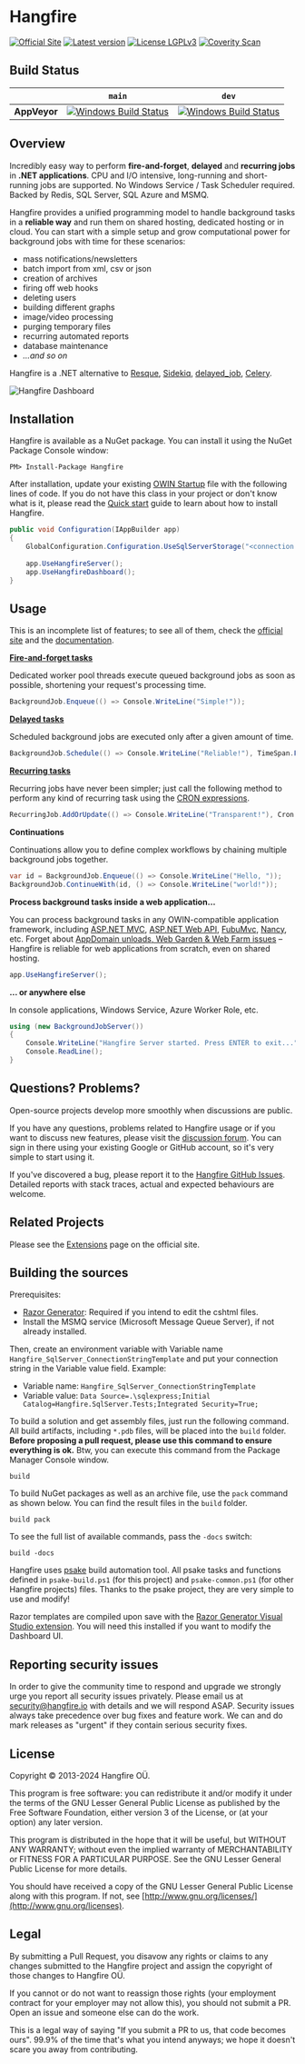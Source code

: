 Hangfire 
=========

[![Official Site](https://img.shields.io/badge/site-hangfire.io-blue.svg)](http://hangfire.io) [![Latest version](https://img.shields.io/nuget/v/Hangfire.svg)](https://www.nuget.org/packages?q=hangfire) [![License LGPLv3](https://img.shields.io/badge/license-LGPLv3-green.svg)](https://www.gnu.org/licenses/lgpl-3.0.html) [![Coverity Scan](https://scan.coverity.com/projects/4423/badge.svg?flat=1)](https://scan.coverity.com/projects/hangfireio-hangfire)

## Build Status

&nbsp; | `main` | `dev`
--- | --- | --- 
**AppVeyor** | [![Windows Build Status](https://ci.appveyor.com/api/projects/status/70m632jkycqpnsp9/branch/main?svg=true)](https://ci.appveyor.com/project/odinserj/hangfire-525)  | [![Windows Build Status](https://ci.appveyor.com/api/projects/status/70m632jkycqpnsp9/branch/dev?svg=true)](https://ci.appveyor.com/project/odinserj/hangfire-525) 

## Overview

Incredibly easy way to perform **fire-and-forget**, **delayed** and **recurring jobs** in **.NET applications**. CPU and I/O intensive, long-running and short-running jobs are supported. No Windows Service / Task Scheduler required. Backed by Redis, SQL Server, SQL Azure and MSMQ.

Hangfire provides a unified programming model to handle background tasks in a **reliable way** and run them on shared hosting, dedicated hosting or in cloud. You can start with a simple setup and grow computational power for background jobs with time for these scenarios:

- mass notifications/newsletters
- batch import from xml, csv or json
- creation of archives
- firing off web hooks
- deleting users
- building different graphs
- image/video processing
- purging temporary files
- recurring automated reports
- database maintenance
- *…and so on*

Hangfire is a .NET alternative to [Resque](https://github.com/resque/resque), [Sidekiq](http://sidekiq.org), [delayed_job](https://github.com/collectiveidea/delayed_job), [Celery](http://www.celeryproject.org).

![Hangfire Dashboard](http://hangfire.io/img/ui/dashboard-sm.png)

Installation
-------------

Hangfire is available as a NuGet package. You can install it using the NuGet Package Console window:

```
PM> Install-Package Hangfire
```

After installation, update your existing [OWIN Startup](http://www.asp.net/aspnet/overview/owin-and-katana/owin-startup-class-detection) file with the following lines of code. If you do not have this class in your project or don't know what is it, please read the [Quick start](http://docs.hangfire.io/en/latest/quick-start.html) guide to learn about how to install Hangfire.

```csharp
public void Configuration(IAppBuilder app)
{
    GlobalConfiguration.Configuration.UseSqlServerStorage("<connection string or its name>");
    
    app.UseHangfireServer();
    app.UseHangfireDashboard();
}
```

Usage
------

This is an incomplete list of features; to see all of them, check the [official site](http://hangfire.io) and the [documentation](http://docs.hangfire.io).

[**Fire-and-forget tasks**](http://docs.hangfire.io/en/latest/background-methods/calling-methods-in-background.html)

Dedicated worker pool threads execute queued background jobs as soon as possible, shortening your request's processing time.

```csharp
BackgroundJob.Enqueue(() => Console.WriteLine("Simple!"));
```

[**Delayed tasks**](http://docs.hangfire.io/en/latest/background-methods/calling-methods-with-delay.html)

Scheduled background jobs are executed only after a given amount of time.

```csharp
BackgroundJob.Schedule(() => Console.WriteLine("Reliable!"), TimeSpan.FromDays(7));
```

[**Recurring tasks**](http://docs.hangfire.io/en/latest/background-methods/performing-recurrent-tasks.html)

Recurring jobs have never been simpler; just call the following method to perform any kind of recurring task using the [CRON expressions](http://en.wikipedia.org/wiki/Cron#CRON_expression).

```csharp
RecurringJob.AddOrUpdate(() => Console.WriteLine("Transparent!"), Cron.Daily);
```

**Continuations**

Continuations allow you to define complex workflows by chaining multiple background jobs together.

```csharp
var id = BackgroundJob.Enqueue(() => Console.WriteLine("Hello, "));
BackgroundJob.ContinueWith(id, () => Console.WriteLine("world!"));
```

**Process background tasks inside a web application…**

You can process background tasks in any OWIN-compatible application framework, including [ASP.NET MVC](http://www.asp.net/mvc), [ASP.NET Web API](http://www.asp.net/web-api), [FubuMvc](http://fubu-project.org), [Nancy](http://nancyfx.org), etc. Forget about [AppDomain unloads, Web Garden & Web Farm issues](http://haacked.com/archive/2011/10/16/the-dangers-of-implementing-recurring-background-tasks-in-asp-net.aspx/) – Hangfire is reliable for web applications from scratch, even on shared hosting.

```csharp
app.UseHangfireServer();
```

**… or anywhere else**

In console applications, Windows Service, Azure Worker Role, etc.

```csharp
using (new BackgroundJobServer())
{
    Console.WriteLine("Hangfire Server started. Press ENTER to exit...");
    Console.ReadLine();
}
```

Questions? Problems?
---------------------

Open-source projects develop more smoothly when discussions are public.

If you have any questions, problems related to Hangfire usage or if you want to discuss new features, please visit the [discussion forum](http://discuss.hangfire.io). You can sign in there using your existing Google or GitHub account, so it's very simple to start using it.

If you've discovered a bug, please report it to the [Hangfire GitHub Issues](https://github.com/HangfireIO/Hangfire/issues?state=open). Detailed reports with stack traces, actual and expected behaviours are welcome.

Related Projects
-----------------

Please see the [Extensions](http://hangfire.io/extensions.html) page on the official site.

Building the sources
---------------------

Prerequisites:
* [Razor Generator](https://marketplace.visualstudio.com/items?itemName=DavidEbbo.RazorGenerator): Required if you intend to edit the cshtml files.
* Install the MSMQ service (Microsoft Message Queue Server), if not already installed.

Then, create an environment variable with Variable name `Hangfire_SqlServer_ConnectionStringTemplate` and put your connection string in the Variable value field. Example:

* Variable name: `Hangfire_SqlServer_ConnectionStringTemplate`
* Variable value: `Data Source=.\sqlexpress;Initial Catalog=Hangfire.SqlServer.Tests;Integrated Security=True;`

To build a solution and get assembly files, just run the following command. All build artifacts, including `*.pdb` files, will be placed into the `build` folder. **Before proposing a pull request, please use this command to ensure everything is ok.** Btw, you can execute this command from the Package Manager Console window.

```
build
```

To build NuGet packages as well as an archive file, use the `pack` command as shown below. You can find the result files in the `build` folder.

```
build pack
```

To see the full list of available commands, pass the `-docs` switch:

```
build -docs
```

Hangfire uses [psake](https://github.com/psake/psake) build automation tool. All psake tasks and functions defined in `psake-build.ps1` (for this project) and `psake-common.ps1` (for other Hangfire projects) files. Thanks to the psake project, they are very simple to use and modify!

Razor templates are compiled upon save with the [Razor Generator Visual Studio extension](https://marketplace.visualstudio.com/items?itemName=DavidEbbo.RazorGenerator).  You will need this installed if you want to modify the Dashboard UI.

Reporting security issues 
--------------------------

In order to give the community time to respond and upgrade we strongly urge you report all security issues privately. Please email us at [security@hangfire.io](mailto:security@hangfire.io) with details and we will respond ASAP. Security issues always take precedence over bug fixes and feature work. We can and do mark releases as "urgent" if they contain serious security fixes. 

License
--------

Copyright © 2013-2024 Hangfire OÜ.

This program is free software: you can redistribute it and/or modify
it under the terms of the GNU Lesser General Public License as published by
the Free Software Foundation, either version 3 of the License, or
(at your option) any later version.

This program is distributed in the hope that it will be useful,
but WITHOUT ANY WARRANTY; without even the implied warranty of
MERCHANTABILITY or FITNESS FOR A PARTICULAR PURPOSE.  See the
GNU Lesser General Public License for more details.

You should have received a copy of the GNU Lesser General Public License
along with this program.  If not, see [http://www.gnu.org/licenses/](http://www.gnu.org/licenses).

Legal
------

By submitting a Pull Request, you disavow any rights or claims to any changes submitted to the Hangfire project and assign the copyright of those changes to Hangfire OÜ.

If you cannot or do not want to reassign those rights (your employment contract for your employer may not allow this), you should not submit a PR. Open an issue and someone else can do the work.

This is a legal way of saying "If you submit a PR to us, that code becomes ours". 99.9% of the time that's what you intend anyways; we hope it doesn't scare you away from contributing.
